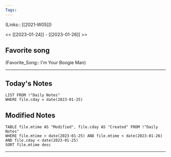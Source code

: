 ```yaml
---
Tags:
---
```

(Links:: [[2021-W05]])

<< [[2023-01-24]] - [[2023-01-26]] >>
## Favorite song
(Favorite_Song:: I'm Your Boogie Man)
___
## Today's Notes
```dataview
LIST FROM !"Daily Notes"
WHERE file.cday = date(2023-01-25)
```
## Modified Notes
```dataview
TABLE file.mtime AS "Modified", file.cday AS "Created" FROM !"Daily Notes" 
WHERE file.mtime > date(2023-01-25) AND file.mtime < date(2023-01-26) AND file.cday < date(2023-01-25)
SORT file.mtime desc
```
___
